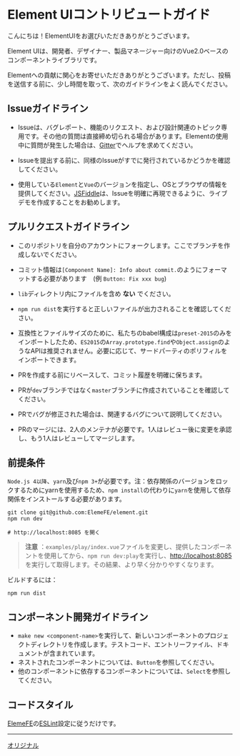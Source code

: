 # Element UIコントリビュートガイド

こんにちは！ElementUIをお選びいただきありがとうございます。

Element UIは、開発者、デザイナー、製品マネージャー向けのVue2.0ベースのコンポーネントライブラリです。

Elementへの貢献に関心をお寄せいただきありがとうございます。ただし、投稿を送信する前に、少し時間を取って、次のガイドラインをよく読んでください。

## Issueガイドライン

- Issueは、バグレポート、機能のリクエスト、および設計関連のトピック専用です。その他の質問は直接締め切られる場合があります。Elementの使用中に質問が発生した場合は、[Gitter](https://gitter.im/element-en/Lobby)でヘルプを求めてください。

- Issueを提出する前に、同様のIssueがすでに発行されているかどうかを確認してください。

- 使用している`Element`と`Vue`のバージョンを指定し、OSとブラウザの情報を提供してください。[JSFiddle](https://jsfiddle.net/)は、Issueを明確に再現できるように、ライブデモを作成することをお勧めします。

## プルリクエストガイドライン

- このリポジトリを自分のアカウントにフォークします。ここでブランチを作成しないでください。

- コミット情報は`[Component Name]: Info about commit.`のようにフォーマットする必要があります　(例 `Button: Fix xxx bug`)

- `lib`ディレクトリ内にファイルを含め **ない** でください。

- `npm run dist`を実行すると正しいファイルが出力されることを確認してください。

- 互換性とファイルサイズのために、私たちのbabel構成は`preset-2015`のみをインポートしたため、`ES2015`の`Array.prototype.find`や`Object.assign`のようなAPIは推奨されません。必要に応じて、サードパーティのポリフィルをインポートできます。

- PRを作成する前にリベースして、コミット履歴を明確に保ちます。

- PRが`dev`ブランチではなく`master`ブランチに作成されていることを確認してください。

- PRでバグが修正された場合は、関連するバグについて説明してください。

- PRのマージには、2人のメンテナが必要です。1人はレビュー後に変更を承認し、もう1人はレビューしてマージします。

## 前提条件
`Node.js 4以降`、`yarn`及び`npm 3+`が必要です。注：依存関係のバージョンをロックするためにyarnを使用するため、`npm install`の代わりに`yarn`を使用して依存関係をインストールする必要があります。
```shell
git clone git@github.com:ElemeFE/element.git
npm run dev

# http://localhost:8085 を開く
```

> **注意** ：`examples/play/index.vue`ファイルを変更し、提供したコンポーネントを使用してから、`npm run dev:play`を実行し、[http://localhost:8085](http://localhost:8085)を実行して取得します。その結果、より早く分かりやすくなります。

ビルドするには：

```shell
npm run dist
```

## コンポーネント開発ガイドライン
- `make new <component-name>`を実行して、新しいコンポーネントのプロジェクトディレクトリを作成します。テストコード、エントリーファイル、ドキュメントが含まれています。
- ネストされたコンポーネントについては、`Button`を参照してください。
- 他のコンポーネントに依存するコンポーネントについては、`Select`を参照してください。

## コードスタイル
[ElemeFE](https://github.com/elemefe)の[ESLint](https://github.com/ElemeFE/eslint-config-elemefe)設定に従うだけです。

---
[オリジナル](https://github.com/ElemeFE/element/blob/master/.github/CONTRIBUTING.en-US.md)
